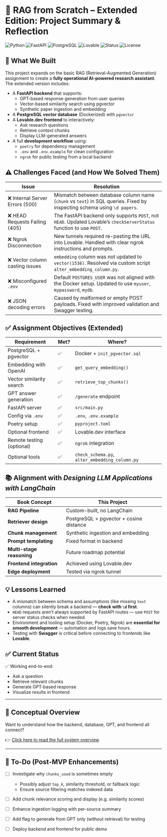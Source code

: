 ﻿
# 🧠 RAG from Scratch – Extended Edition: Project Summary & Reflection

![Python](https://img.shields.io/badge/Python-3.12-blue?logo=python)
![FastAPI](https://img.shields.io/badge/FastAPI-ready-brightgreen?logo=fastapi)
![PostgreSQL](https://img.shields.io/badge/PostgreSQL-pgvector-informational?logo=postgresql)
![Lovable](https://img.shields.io/badge/Frontend-Lovable.dev-ff69b4?logo=bolt)
![Status](https://img.shields.io/badge/System-Working-green?style=flat-square)
![License](https://img.shields.io/badge/License-MIT-blue)


## 🔧 What We Built

This project expands on the basic RAG (Retrieval-Augmented Generation) assignment to create a **fully operational AI-powered research assistant**. The extended version includes:

- A **FastAPI backend** that supports:
  - GPT-based response generation from user queries
  - Vector-based similarity search using pgvector
  - Synthetic paper ingestion and embedding
- A **PostgreSQL vector database** (Dockerized) with `pgvector`
- A **Lovable.dev frontend** to interactively:
  - Ask research questions
  - Retrieve context chunks
  - Display LLM-generated answers
- A full **development workflow** using:
  - `poetry` for dependency management
  - `.env` and `.env.example` for clean configuration
  - `ngrok` for public testing from a local backend

## ⚠️ Challenges Faced (and How We Solved Them)

| Issue | Resolution |
|-------|------------|
| ❌ Internal Server Errors (500) | Mismatch between database column name (`chunk` vs `text`) in SQL queries. Fixed by inspecting schema using `\d papers`. |
| ❌ HEAD Requests Failing (405) | The FastAPI backend only supports `POST`, not `HEAD`. Updated Lovable’s `checkServerStatus` function to use `POST`. |
| ❌ Ngrok Disconnection | New tunnels required re-pasting the URL into Lovable. Handled with clear ngrok instructions and prompts. |
| ❌ Vector column casting issues | `embedding` column was not updated to `vector(1536)`. Resolved via custom script `alter_embedding_column.py`. |
| ❌ Misconfigured `.env` | Default `POSTGRES_USER` was not aligned with the Docker setup. Updated to use `myuser`, `mypassword`, `mydb`. |
| ❌ JSON decoding errors | Caused by malformed or empty POST payloads. Fixed with improved validation and Swagger testing. |

## ✅ Assignment Objectives (Extended)

| Requirement | Met? | Where? |
|-------------|------|--------|
| PostgreSQL + pgvector | ✅ | Docker + `init_pgvector.sql` |
| Embedding with OpenAI | ✅ | `get_query_embedding()` |
| Vector similarity search | ✅ | `retrieve_top_chunks()` |
| GPT answer generation | ✅ | `/generate` endpoint |
| FastAPI server | ✅ | `src/main.py` |
| Config via `.env` | ✅ | `.env`, `.env.example` |
| Poetry setup | ✅ | `pyproject.toml` |
| Optional frontend | ✅ | Lovable.dev interface |
| Remote testing (optional) | ✅ | `ngrok` integration |
| Optional tools | ✅ | `check_schema.py`, `alter_embedding_column.py` |

## 📚 Alignment with *Designing LLM Applications with LangChain*

| Book Concept | This Project |
|--------------|--------------|
| **RAG Pipeline** | Custom-built, no LangChain |
| **Retriever design** | PostgreSQL + pgvector + cosine distance |
| **Chunk management** | Synthetic ingestion and embedding |
| **Prompt templating** | Fixed format in backend |
| **Multi-stage reasoning** | Future roadmap potential |
| **Frontend integration** | Achieved using Lovable.dev |
| **Edge deployment** | Tested via ngrok tunnel |

## 💡 Lessons Learned

- A mismatch between schema and assumptions (like missing `text` columns) can silently break a backend — **check with `\d` first**.
- `HEAD` requests aren’t always supported by FastAPI routes — use `POST` for server status checks when needed.
- Environment and tooling setup (Docker, Poetry, Ngrok) are **essential for smooth development** — automation and logs save hours.
- Testing with **Swagger** is critical before connecting to frontends like **Lovable**.

## ✅ Current Status

✅ Working end-to-end:  
- Ask a question  
- Retrieve relevant chunks  
- Generate GPT-based response  
- Visualize results in frontend

---

## 📘 Conceptual Overview

Want to understand how the backend, database, GPT, and frontend all connect?

👉 [Click here to read the full system overview](./RAG_Conceptual_Overview.md)

------

## 📝 To-Do (Post-MVP Enhancements)

- [ ] Investigate why `chunks_used` is sometimes empty
  - Possibly adjust `top_k`, similarity threshold, or fallback logic
  - Ensure source filtering matches indexed data

- [ ] Add chunk relevance scoring and display (e.g. similarity scores)

- [ ] Enhance ingestion logging with per-source summary

- [ ] Add flag to generate from GPT only (without retrieval) for testing

- [ ] Deploy backend and frontend for public demo

